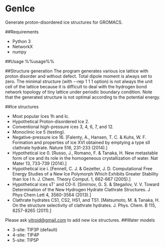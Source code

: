 # GenIce
Generate proton-disordered ice structures for GROMACS.

##Requirements
* Python 3
* NetworkX
* numpy

##Usage
%%usage%%

##Structure generation
The program generates various ice lattice with proton disorder and
without defect.  Total dipole moment is always set to zero.  The
minimal structure (with --rep 1 1 1 option) is not always the unit
cell of the lattice because it is difficult to deal with the hydrogen
bond network topology of tiny lattice under periodic boundary
condition.  Note that the generated structure is not optimal according
to the potential energy.

##Ice structures
* Most popular Ices 1h and Ic.
* Hypothetical Proton-disordered Ice 2.
* Conventional high-pressure ices 3, 4,  6, 7, and 12.
* Monoclinic ice 5 (testing).
* Negative-pressure ice 16.  [Falenty, A., Hansen, T. C. & Kuhs, W. F. Formation and properties of ice XVI obtained by emptying a type sII clathrate hydrate. Nature 516, 231-233 (2014).]
* Hypothetical ice 0.  [Russo, J., Romano, F. & Tanaka, H. New metastable form of ice and its role in the homogeneous crystallization of water. Nat Mater 13, 733-739 (2014).]
* Hypothetical ice i.  [Fennell, C. J. & Gezelter, J. D. Computational Free Energy Studies of a New Ice Polymorph Which Exhibits Greater Stability than Ice I h. J. Chem. Theory Comput. 1, 662-667 (2005).]
* Hypothetical ices sT' and C0-II.  [Smirnov, G. S. & Stegailov, V. V. Toward Determination of the New Hydrogen Hydrate Clathrate Structures. J Phys Chem Lett 4, 3560-3564 (2013).]
* Clathrate hydrates CS1, CS2, HS1, and TS1.  [Matsumoto, M. & Tanaka, H. On the structure selectivity of clathrate hydrates. J. Phys. Chem. B 115, 8257-8265 (2011).]

Please ask vitroid@gmail.com to add new ice structures.
##Water models
* 3-site: TIP3P (default)
* 4-site: TIP4P
* 5-site: TIP5P
